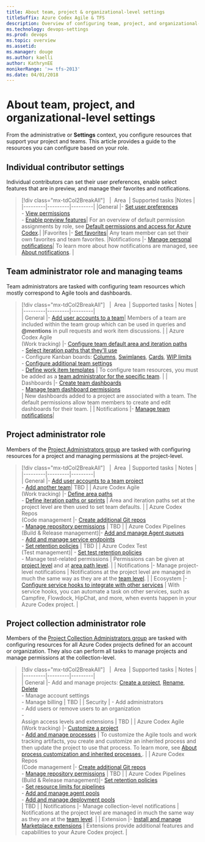 ```yaml
---
title: About team, project & organizational-level settings
titleSuffix: Azure Codex Agile & TFS
description: Overview of configuring team, project, and organizational-level settings in Azure Codex Agile & Team Foundation Server
ms.technology: devops-settings
ms.prod: devops
ms.topic: overview
ms.assetid: 
ms.manager: douge
ms.author: kaelli
author: KathrynEE
monikerRange: '>= tfs-2013'
ms.date: 04/01/2018
---
```


# About team, project, and organizational-level settings 

From the administrative or **Settings** context, you configure resources that support your project and teams. This article provides a guide to the resources you can configure based on your role.  
  

## Individual contributor settings
Individual contributors can set their user preferences, enable select features that are in preview, and manage their favorites and notifications. 

> [!div class="mx-tdCol2BreakAll"]  
> |  Area  | Supported tasks |Notes |
> |---------|---------|---------|
> |General |- [Set user preferences](../accounts/account-preferences.md)<br/>- [View permissions](../security/view-permissions.md)<br/>- [Enable preview features](../collaborate/preview-features.md)| For an overview of default permission assignments by role, see [Default permissions and access for Azure Codex](../security/permissions-access.md).|
> |Favorites |- [Set favorites](../notifications/manage-personal-notifications.md)| Any team member can set their own favorites and team favorites. 
> |Notifications |- [Manage personal notifications](../notifications/manage-personal-notifications.md)|  To learn more about how notifications are managed, see [About notifications](../notifications/about-notifications.md). |

 

## Team administrator role and managing teams

Team administrators are tasked with configuring team resources which mostly correspond to Agile tools and dashboards.  

> [!div class="mx-tdCol2BreakAll"]  
> |  Area  | Supported tasks | Notes |
> |---------|---------|---------|  
> | General |- [Add user accounts to a team](../accounts/account-preferences.md)| Members of a team are included within the team group which can be used in queries and **@mentions** in pull requests and work item discussions. | 
> | Azure Codex Agile<br/>(Work tracking) |- [Configure team default area and iteration paths](../work/scale/set-team-defaults.md)<br/>- [Select iteration paths that they'll use](../work/scale/set-team-defaults.md)<br/>- Configure Kanban boards: [Columns](../work/kanban/add-columns.md), [Swimlanes](../work/kanban/expedite-work.md), [Cards](../work/customize/customize-cards.md), [WIP limits](../work/kanban/wip-limits.md)<br/>- [Configure additional team settings](../work/scale/manage-team-assets.md)<br/>- [Define work item templates](../work/backlogs/work-item-template.md) | To configure team resources, you must be added as a [team administrator for the specific team](../work/scale/add-team-administrator.md).  |
> | Dashboards |- [Create team dashboards](../report/dashboards/dashboards.md)<br/>- [Manage team dashboard permissions](../report/dashboards/dashboard-permissions.md)<br/> | New dashboards added to a project are associated with a team. The default permissions allow team members to create and edit dashboards for their team. |
> | Notifications |- [Manage team notifications](../collaborate/manage-team-notifications.md)|



## Project administrator role 

Members of the [Project Administrators group](../security/set-project-collection-level-permissions.md) are tasked with configuring resources for a project and managing permissions at the project-level.  

> [!div class="mx-tdCol2BreakAll"]  
> |  Area  | Supported tasks | Notes |
> |---------|---------|---------|  
> | General |- [Add user accounts to a team project](../accounts/account-preferences.md)<br/>- [Add another team](../work/scale/multiple-teams.md)| TBD   | 
> | Azure Codex Agile<br/>(Work tracking) |- [Define area paths](set-area-paths.md)<br/>- [Define iteration paths or sprints](set-iteration-paths-sprints.md) | Area and iteration paths set at the project level are then used to set team defaults.  |
> | Azure Codex Repos<br/>(Code management  |- [Create additional Git repos](../git/tutorial/creatingrepo.md)<br/>- [Manage repository permissions](../security/set-git-tfvc-repository-permissions.md)  | TBD |
> | Azure Codex Pipelines<br/>(Build & Release management)|- [Add and manage Agent queues](../build-release/concepts/agents/pools-queues.md)<br/>- [Add and manage service endpoints](../build-release/concepts/library/service-endpoints.md)<br/>- [Set retention policies](../build-release/concepts/policies/retention.md)  | TBD |
> | Azure Codex Test<br/>(Test management)| - [Set test retention policies](../manual-test/getting-started/how-long-to-keep-test-results.md)<br/>- Manage test-related permissions | Permissions can be given at [project level](../security/set-project-collection-level-permissions.md) and at [area path level](../security/set-permissions-access-work-tracking.md#create-child-nodes-modify-work-items-under-an-area-path).  | 
> | Notifications |- Manage project-level notifications |  Notifications at the project level are managed in much the same way as they are at the [team level](../collaborate/manage-team-notifications.md). |
> | Ecosystem |- [Configure service hooks to integrate with other services](../service-hooks/index.md) | With service hooks, you can automate a task on other services, such as Campfire, Flowdock, HipChat, and more, when events happen in your Azure Codex project. |


## Project collection administrator role 

Members of the [Project Collection Administrators group](../security/set-project-collection-level-permissions.md) are tasked with configuring resources for all Azure Codex projects defined for an account or organization. They also can perform all tasks to manage projects and manage permissions at the collection-level.  


> [!div class="mx-tdCol2BreakAll"]  
> |  Area  | Supported tasks | Notes |
> |---------|---------|---------|  
> | General |- Add and manage projects: [Create a project](../accounts/create-team-project.md), [Rename](../accounts/rename-team-project.md), [Delete](../accounts/delete-team-project.md)<br/>- Manage account settings<br/>- Manage billing | TBD   | 
> | Security | - Add administrators<br/>- Add users or remove users to an organization<br/>-  
Assign access levels and extensions  | TBD |
> | Azure Codex Agile<br/>(Work tracking) |- [Customize a project](./work/customize-process.md)<br/>- [Add and manage processes](./work/manage-process.md) | To customize the Agile tools and work tracking artifacts, you create and customize an inherited process and then update the project to use that process. To learn more, see [About process customization and inherited processes ](./work/inheritance-process-model.md).   |
> | Azure Codex Repos<br/>(Code management  |- [Create additional Git repos](../git/tutorial/creatingrepo.md)<br/>- [Manage repository permissions](../security/set-git-tfvc-repository-permissions.md)  | TBD |
> | Azure Codex Pipelines<br/>(Build & Release management)|- [Set retention policies](../build-release/concepts/policies/retention.md)<br/>- [Set resource limits for pipelines](../build-release/concepts/licensing/concurrent-pipelines-ts.md)<br/>- [Add and manage agent pools](../build-release/concepts/agents/pools-queues.md)<br/>- [Add and manage deployment pools](../build-release/concepts/definitions/release/deployment-groups.md)<br/> | TBD |
> | Notifications |- Manage collection-level notifications |  Notifications at the project level are managed in much the same way as they are at the [team level](../collaborate/manage-team-notifications.md). |
> | Extension |- [Install and manage Marketplace extensions](../marketplace/install-vsts-extension.md) | Extensions provide additional features and capabilities to your Azure Codex project. |


<!---

## Azure Codex Agile (Work tracking) settings

Many work tracking/Agile tools provide teams the autonomy they need to configure and manage their work independent of other teams. When you add a team, you also configure a product backlog, Kanban board, and dashboard for the teams. To learn more, see [About teams and Agile tools](about-teams-and-settings.md). 

You configure work tracking settings at one of the following three levels. 

> [!div class="mx-tdCol2BreakAll"]  
> |  Team  | Project | Organization | 
> |------|---------|---------|
|- [Backlog levels](../work/customize/select-backlog-navigation-levels.md?toc=/vsts/settings/toc.json&bc=/vsts/settings/breadcrumb/toc.json)<br/>- [Show bugs on backlogs & boards](../work/customize/show-bugs-on-backlog.md?toc=/vsts/settings/toc.json&bc=/vsts/settings/breadcrumb/toc.json<br/>- [Set working days](../work/customize/set-working-days.md?toc=/vsts/settings/toc.json&bc=/vsts/settings/breadcrumb/toc.json)<br/>- [Default areas & iterations](../work/scale/set-team-defaults.md)<br/>- [Work item templates](../work/backlogs/work-item-template.md?toc=/vsts/settings/toc.json&bc=/vsts/settings/breadcrumb/toc.json) |- [Area paths](../work/customize/set-area-paths.md)<br/>- [Iteration paths aka sprints](../work/customize/set-iteration-paths-sprints.md)| - [Customize a project](./work/customize-process.md)<br/>- [Create and manage a process](./work/manage-process.md)<br/>- [Add and manage fields](./work/customize-process-field.md)<br/>- [Add and manage work item types](./work/customize-process-wit.md)<br/>- [Customize a web form](./work/customize-process-form.md)<br/>- [Customize a workflow](./work/customize-process-workflow.md)<br/>- [Add a custom rule](./work/custom-rules.md)<br/>- [Add a custom control](./work/custom-controls-process.md)<br/>- [Customize backlogs and boards](./work/customize-process-backlogs-boards.md) |

To configure additional product backlogs, Kanban boards, and dashboards, you [configure a team](#configure-team).   

To customize the workflow, work item form, add fields or rules, or make other changes to the work tracking experience, you customize a process. For an overview of what you can customize, see [About process customization and inherited processes](work/inheritance-process-model.md). 
 
To change permissions at the project-level, many of which are work tracking related, see [Set permissions at the project-level or project collection-level](../security/set-project-collection-level-permissions.md)
 

## Azure Codex Repo (Code management) settings 

You can configure the following resources to support your code development at the project level. 

- [Create a new Git repo](../git/tutorial/creatingrepo.md) 
- [Manage repository permissions](../security/set-git-tfvc-repository-permissions.md) 


## Azure Codex Pipelines (Build & Release) settings

To support CI/CD work, you configure the following resources at either the project or organizational level.  

> [!div class="mx-tdCol2BreakAll"]  
> | Project | Organization | 
> |------|---------|
> | - [Agent queues](../build-release/concepts/agents/pools-queues.md)<br/>- [Services](../build-release/concepts/library/service-endpoints.md)<br/>- Release, Retention Policy Settings | - [Build and Release, Retention policies](../build-release/concepts/policies/retention.md)<br/>- [Build and Release, Resource limits for pipelines](../build-release/concepts/licensing/concurrent-pipelines-ts.md)<br/>- [Agent pools, add and manage agent pools](../build-release/concepts/agents/pools-queues.md)<br/>- [Deployment pools, add and manage deployment pools](/vsts/build-release/concepts/definitions/release/deployment-groups) |

## Azure Codex Test (Test) settings 

At the project-level, you can configure the following test resources: 

- [Test retention policies](../manual-test/getting-started/how-long-to-keep-test-results.md)  
- [Permissions](../security/set-project-collection-level-permissions.md)
 
> [!NOTE]  
> Manual testing relies on work item types to create and manage test plans, test suites, test cases, shared steps, and shared parameters. Of these, you can customize the test plans, test suites, and test cases using an inherited process. See [Customize a process](work/customize-process.md).   

## Cross-application resources 

Teams, notifications, and other resources are used by several applications. You can add or configure these resources through the **Settings** context.

<a id="configure-teams" /> 
## Teams 

You add a team when you want to provide a group of users in your organization a set of Agile tools which they have full ownership to configure and manage.  Teams have access to a product backlog, porfolio backlogs, sprint backlogs, dashboards, team-scoped widgets, and more. For an overview of all tools that support a team, see [About teams and Agile tools](about-teams-and-settings.md).

To add a team, see [Add teams and team members](../work/scale/multiple-teams.md).

## Notifications  

As changes are made to the code, a build, work items or other development object, you or your team members can receive an email. These notifications are based on subscriptions which are defined at the following levels: 

- [Personal notifications](../notifications/manage-personal-notifications.md) 
- [Team notifications](../collaborate/manage-team-notifications.md) 
- Project-level notifications
- Account or collection-level notifications

To learn more, see [About notifications](../notifications/about-notifications.md).



## Service hooks 

Service hooks enable you to perform tasks on other services when events happen within your project. You can use service hooks in custom apps and services to drive activities when events happen in your projects. 

Using service hooks, you can integrate with the following services: 

> [!div class="mx-tdCol2BreakAll"]  
> | Build and release |  Collaborate | Customer support	 | Plan and track  | Integrate |
> |-------------------| -------------| ------------------| ----------------| ------------|
> |[AppVeyor](../service-hooks/services/appveyor.md)<br/>[Bamboo](../service-hooks/services/bamboo.md)<br/>[Jenkins](../service-hooks/services/jenkins.md)<br/>[MyGet](../service-hooks/services/myget.md)<br/>[Slack](../service-hooks/services/slack.md)|[Campfire](../service-hooks/services/campfire.md)<br/>[Flowdock](../service-hooks/services/flowdock.md)<br/>[HipChat](../service-hooks/services/hipchat.md)<br/>[Hubot](../service-hooks/services/hubot.md) |[UserVoice](../service-hooks/services/uservoice.md)<br/>[Zendesk](../service-hooks/services/zendesk.md) |[Trello](../service-hooks/services/trello.md) |[Azure Service Bus](../service-hooks/services/azure-service-bus.md)<br/>[Azure Storage](../service-hooks/services/azure-storage.md)<br/>[Web Hooks](../service-hooks/services/webhooks.md)<br/>[Zapier](../service-hooks/services/zapier.md) | 


## Manage Azure Codex projects   

A Azure Codex project provides the fundamental resource for storing your code, managing your CI/CD operations, and planning and tracking work for your project. In general, you'll want to minimize the number of projects you create, to keep things simple. However, if you need to, you can add additional projects to your account. 

From the account-level admin context, you can perform the following tasks: 
 
- [Create a project](../accounts/create-team-project.md) 
- [Rename a project](../accounts/rename-team-project.md)
- [Delete a project](../accounts/delete-team-project.md) 

## Extensions 

From the account-level admin context **Extensions** page, you can [install and manage Marketplace extensions](../marketplace/install-vsts-extension.md). 

An extension is an installable unit that contributes new capabilities to your account. You can find extensions from within the [Visual Studio Marketplace](https://marketplace.visualstudio.com/vsts?utm_source=vstsproduct&utm_medium=L1BrowseMarketplace&targetId=1a7c88fb-3672-441e-9686-0f72b02ae6a4).  The Visual Studio Marketplace is home to hundreds of extensions that can be installed to help with:

- Planning and tracking of work items, sprints, scrums, etc.
- Build and release flows
- Code testing and tracking
- Collaboration among team members


## Additional organizational-level settings

In addition to the app-specific resources that you can configure, you can also manage your account, users, extensions, and organizational-level permissions. 

### Organizational-level settings

From the account-level **Settings** page, you can change the time zone for your account and perform the following tasks: 
- [Change account owner](../accounts/change-account-ownership-vs.md) 
- [Rename your account](../accounts/rename-vsts-account.md) 
- [Delete your account](../accounts/delete-your-vsts-account.md) 
- [Restore (a deleted) account](../accounts/recover-your-vsts-account.md)
- [Find your account region](../accounts/change-account-location.md) 
- [Connect your account to Azure Active Directory](../accounts/connect-account-to-aad.md) 
- [Set up Azure billin](../billing/set-up-billing-for-your-account-vs.md)


### Users 
From the account-level **Users** page, you can export the set of users and their access levels. You can also perform the following tasks: 
- [Add users to your project](../accounts/add-account-users-from-user-hub.md)
- [Remove users from your account](../accounts/delete-account-users.md)
- [Assign access levels and extensions to users by group membership](../accounts/assign-access-levels-and-extensions-by-group-membership.md)


### Account-level permissions or Security  

From a Security page or dialog, you can set permissions for a user or group. Permissions are managed at the object, project, and account level. To learn more, see [About permissions and groups](../security/about-permissions.md).

To manage collection-level permissions, see [Add administrators, set permissions at the project-level or project collection-level](../security/set-project-collection-level-permissions.md?toc=/vsts/security/toc.json&bc=/vsts/security/breadcrumb/toc.json). 




You must be a member of the listed administrator group or role to configure resources at the levels indicated. To learn more about security groups and roles, see [About permissions and groups](../security/about-permissions.md) and [About security roles](../security/about-security-role.md). 


## Team level  

To configure team resources, you must be a member of the [team administrator role](../work/scale/add-team-administrator.md) for the team, or a member of the Project Administrators or Project Collection Administrators groups.  

- [Overview: Add team members](../work/scale/multiple-teams.md) 
- [Add team admins](../work/scale/add-team-administrator.md)
- [Select backlog levels](../work/customize/select-backlog-navigation-levels.md) 
- [Set working days](../work/scale/capacity-planning.md) 
- [Working with bugs](../work/customize/show-bugs-on-backlog.md)
- [Work/Iterations & Areas (team defaults)](../work/scale/set-team-defaults.md)
- [Work/Templates](../work/backlogs/work-item-template.md)<br/>- [Security (manage team-level permissions)](../work/scale/team-administrator-permissions.md)
- [Notifications](../collaborate/manage-team-notifications.md)

For a complete overview of all team assets that you can configure, see  [Manage team assets](../work/scale/manage-team-assets.md) 


-->